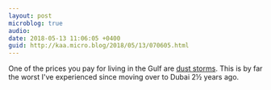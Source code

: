 ```yaml
---
layout: post
microblog: true
audio: 
date: 2018-05-13 11:06:05 +0400
guid: http://kaa.micro.blog/2018/05/13/070605.html
---
```

One of the prices you pay for living in the Gulf are [dust storms](https://gulfnews.com/news/uae/weather/unstable-weather-continues-in-uae-1.2220433). This is by far the worst I've experienced since moving over to Dubai 2½ years ago.
